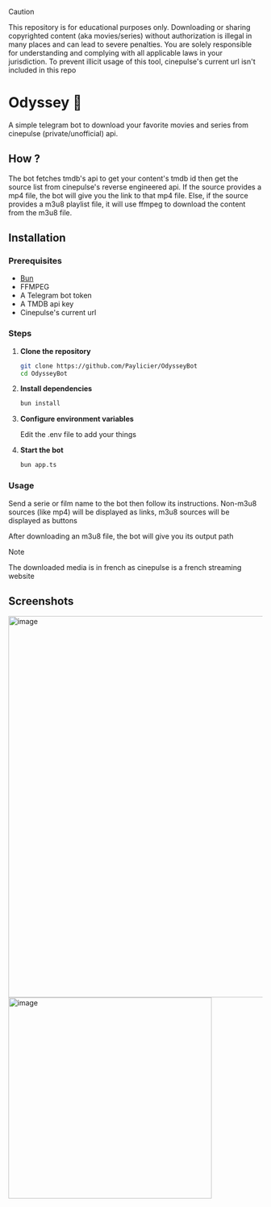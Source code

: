 > [!CAUTION]  
> This repository is for educational purposes only. Downloading or sharing copyrighted content (aka movies/series) without authorization is illegal in many places and can lead to severe penalties. You are solely responsible for understanding and complying with all applicable laws in your jurisdiction. To prevent illicit usage of this tool, cinepulse's current url isn't included in this repo

# Odyssey 🎥

A simple telegram bot to download your favorite movies and series from cinepulse (private/unofficial) api.

## How ?

The bot fetches tmdb's api to get your content's tmdb id then get the source list from cinepulse's reverse engineered api.
If the source provides a mp4 file, the bot will give you the link to that mp4 file. Else, if the source provides a m3u8 playlist file, it will use ffmpeg to download the content from the m3u8 file.

## Installation

### Prerequisites
- [Bun](https://bun.com)
- FFMPEG
- A Telegram bot token
- A TMDB api key
- Cinepulse's current url

### Steps

1. **Clone the repository**
   ```bash
   git clone https://github.com/Paylicier/OdysseyBot
   cd OdysseyBot
   ```

2. **Install dependencies**
   ```bash
   bun install
   ```

3. **Configure environment variables**
   
   Edit the .env file to add your things

5. **Start the bot**
   ```bash
   bun app.ts
   ```

### Usage

Send a serie or film name to the bot then follow its instructions. Non-m3u8 sources (like mp4) will be displayed as links, m3u8 sources will be displayed as buttons

After downloading an m3u8 file, the bot will give you its output path

> [!NOTE]  
> The downloaded media is in french as cinepulse is a french streaming website

## Screenshots

<img width="543" height="757" alt="image" src="https://github.com/user-attachments/assets/793ae527-cc00-4d00-b357-cf578b575ea2" />

<img width="403" height="399" alt="image" src="https://github.com/user-attachments/assets/f4c44f97-f9e6-4242-8f9b-2d2c3579954e" />
